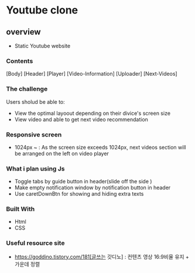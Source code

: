 # Youtube clone

## overview

-   Static Youtube website

### Contents

[Body]
[Header]
[Player]
[Video-Information]
[Uploader]
[Next-Videos]

### The challenge

Users sholud be able to:

-   View the optimal layoout depending on their divice's screen size
-   View video and able to get next video recommendation

### Responsive screen

-   1024px ~ : As the screen size exceeds 1024px, next videos section will be arranged on the left on video player

### What i plan using Js

-   Toggle tabs by guide button in header(slide off the side )
-   Make empty notification window by notification button in header
-   Use caretDownBtn for showing and hiding extra texts

### Built With

-   Html
-   CSS

### Useful resource site

-   https://goddino.tistory.com/181[글쓰는 갓디노] : 컨텐츠 영상 16:9비율 유지 + 가운데 정렬
